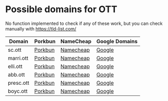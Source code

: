 # Possible domains for OTT

No function implemented to check if any of these work, but you can check manually with https://tld-list.com/

| Domain | Porkbun | NameCheap | Google Domains |
|---|---|---|---|
| sc.ott | [Porkbun](https://porkbun.com/checkout/search?prb=e814663da1&tlds=&idnLanguage=&search=search&q=sc.ott) | [Namecheap](https://www.namecheap.com/domains/registration/results/?domain=sc.ott) | [Google](https://domains.google.com/registrar/search?searchTerm=sc.ott) |
| marri.ott | [Porkbun](https://porkbun.com/checkout/search?prb=e814663da1&tlds=&idnLanguage=&search=search&q=marri.ott) | [Namecheap](https://www.namecheap.com/domains/registration/results/?domain=marri.ott) | [Google](https://domains.google.com/registrar/search?searchTerm=marri.ott) |
| elli.ott | [Porkbun](https://porkbun.com/checkout/search?prb=e814663da1&tlds=&idnLanguage=&search=search&q=elli.ott) | [Namecheap](https://www.namecheap.com/domains/registration/results/?domain=elli.ott) | [Google](https://domains.google.com/registrar/search?searchTerm=elli.ott) |
| abb.ott | [Porkbun](https://porkbun.com/checkout/search?prb=e814663da1&tlds=&idnLanguage=&search=search&q=abb.ott) | [Namecheap](https://www.namecheap.com/domains/registration/results/?domain=abb.ott) | [Google](https://domains.google.com/registrar/search?searchTerm=abb.ott) |
| presc.ott | [Porkbun](https://porkbun.com/checkout/search?prb=e814663da1&tlds=&idnLanguage=&search=search&q=presc.ott) | [Namecheap](https://www.namecheap.com/domains/registration/results/?domain=presc.ott) | [Google](https://domains.google.com/registrar/search?searchTerm=presc.ott) |
| boyc.ott | [Porkbun](https://porkbun.com/checkout/search?prb=e814663da1&tlds=&idnLanguage=&search=search&q=boyc.ott) | [Namecheap](https://www.namecheap.com/domains/registration/results/?domain=boyc.ott) | [Google](https://domains.google.com/registrar/search?searchTerm=boyc.ott) |
